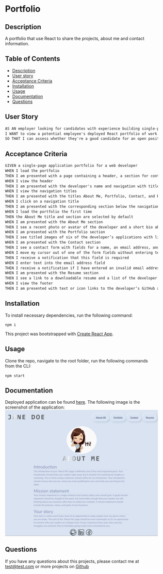 # Portfolio

## Description

A portfolio that use React to share the projects, about me and contact information.


## Table of Contents
* [Description](#description)
* [User story](#user_story)
* [Acceptance Criteria](#acceptance_criteria)
* [Installation](#installation)
* [Usage](#usage)
* [Documentation](#documentation)
* [Questions](#questions)

## User Story

```md
AS AN employer looking for candidates with experience building single-page applications
I WANT to view a potential employee's deployed React portfolio of work samples
SO THAT I can assess whether they're a good candidate for an open position
```

## Acceptance Criteria

```md
GIVEN a single-page application portfolio for a web developer
WHEN I load the portfolio
THEN I am presented with a page containing a header, a section for content, and a footer
WHEN I view the header
THEN I am presented with the developer's name and navigation with titles corresponding to different sections of the portfolio
WHEN I view the navigation titles
THEN I am presented with the titles About Me, Portfolio, Contact, and Resume, and the title corresponding to the current section is highlighted
WHEN I click on a navigation title
THEN I am presented with the corresponding section below the navigation without the page reloading and that title is highlighted
WHEN I load the portfolio the first time
THEN the About Me title and section are selected by default
WHEN I am presented with the About Me section
THEN I see a recent photo or avatar of the developer and a short bio about them
WHEN I am presented with the Portfolio section
THEN I see titled images of six of the developer’s applications with links to both the deployed applications and the corresponding GitHub repositories
WHEN I am presented with the Contact section
THEN I see a contact form with fields for a name, an email address, and a message
WHEN I move my cursor out of one of the form fields without entering text
THEN I receive a notification that this field is required
WHEN I enter text into the email address field
THEN I receive a notification if I have entered an invalid email address
WHEN I am presented with the Resume section
THEN I see a link to a downloadable resume and a list of the developer’s proficiencies
WHEN I view the footer
THEN I am presented with text or icon links to the developer’s GitHub and LinkedIn profiles, and their profile on a third platform (Stack Overflow, Twitter)
```


## Installation

To install necessary dependencies, run the following command:

```
npm i
```
This project was bootstrapped with [Create React App](https://github.com/facebook/create-react-app).


## Usage

Clone the repo, navigate to the root folder, run the following commands from the CLI:

`npm start`

## Documentation

Deployed application can be found [here](https://begirlz.github.io/ReactPortfolio/).
The following image is the screenshot of the application: 
![screenshot](./src/img/demo.png) 

## Questions
If you have any questions about this projects, please contact me at test@test.com or more projects on [Github](https://github.com/begirlz)